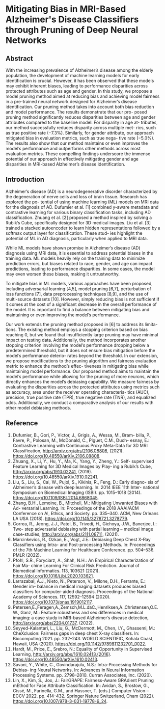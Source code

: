 # Mitigating Bias in MRI-Based Alzheimer's Disease Classifiers through Pruning of Deep Neural Networks

## Abstract
With the increasing prevalence of Alzheimer’s disease among the elderly population, the development of machine learning models for early identification is crucial. However, it has been observed that these models may exhibit inherent biases, leading to performance disparities across protected attributes such as age and gender. In this study, we propose a model pruning method aimed at reducing bias and achieving model fairness in a pre-trained neural network designed for Alzheimer’s disease identification. Our pruning method takes into account both bias reduction and model performance. The results demonstrate that our pro- posed pruning method significantly reduces disparities between age and gender attributes compared to the baseline model. For disparity in age at- tributes, our method successfully reduces disparity across multiple met- rics, such as true positive rate (−7.3%). Similarly, for gender attribute, our approach mitigated bias in evaluation metrics, such as true nega- tive rate (−5.0%). The results also show that our method maintains or even improves the model’s performance and outperforms other methods across most evaluation metrics. These compelling findings underscore the immense potential of our approach in effectively mitigating gender and age disparities in MRI-based Alzheimer’s disease identification.

## Introduction

Alzheimer’s disease (AD) is a neurodegenerative disorder characterized by the degeneration of nerve cells and loss of brain tissue. Research has explored the po- tential of using machine learning (ML) models on MRI data for the diagnosis of AD. Dufumier et al. [1] combined y-aware metadata and contrastive learning for various binary classification tasks, including AD classification. Zhuang et al. [2] proposed a method inspired by solving a Rubik’s Cube, specifically designed for 3D medical images. Liu et al. [3] trained a stacked autoencoder to learn hidden representations followed by a softmax output layer for classification. These stud- ies highlight the potential of ML in AD diagnosis, particularly when applied to MRI data.

While ML models have shown promise in Alzheimer’s disease (AD) diagnosis using MRI data, it is essential to address potential biases in the training data. ML models heavily rely on the training data to minimize prediction errors, but biases related to race, gender, and age can impact predictions, leading to performance disparities. In some cases, the model may even worsen these biases, making it untrustworthy.

To mitigate bias in ML models, various approaches have been proposed, including adversarial learning [4,5], model pruning [6,7], perturbation of loss functions [7], data preprocessing techniques [8,9], and the use of multi-source datasets [10]. However, simply reducing bias is not sufficient if it comes at the cost of a significant decrease in the overall performance of the model. It is important to find a balance between mitigating bias and maintaining or even improving the model’s performance.

Our work extends the pruning method proposed in [6] to address its limita- tions. The existing method employs a stopping criterion based on bias reaching 0, but we found that insufficiently large pruning may have minimal impact on testing data. Additionally, the method incorporates another stopping criterion involving the model’s performance dropping below a predetermined threshold, but it does not ensure bias mitigation before the model’s performance deterio- rates beyond the threshold. In our extension, we propose modifications to the pruning algorithm and fairness evaluation metric to enhance the method’s effec- tiveness in mitigating bias while maintaining model performance. Our proposed method aims to maintain the model’s performance while allowing for the pruning of more neurons, which directly enhances the model’s debiasing capability. We measure fairness by evaluating the disparities across the protected attributes using metrics such as accuracy, area under the receiver operating characteris- tics (AUC), precision, true positive rate (TPR), true negative rate (TNR), and equalized odds. Additionally, we conduct a comparative analysis of our results with other model debiasing methods.

## Reference

1. Dufumier, B., Gori, P., Victor, J., Grigis, A., Wessa, M., Bram- billa, P., Favre, P., Polosan, M., McDonald, C., Piguet, C.M., Duch- esnay, E.: Contrastive Learning with Continuous Proxy Meta-Data for 3D MRI Classification, http://arxiv.org/abs/2106.08808, (2021). https://doi.org/10.48550/arXiv.2106.08808.
2. Zhuang, X., Li, Y., Hu, Y., Ma, K., Yang, Y., Zheng, Y.: Self- supervised Feature Learning for 3D Medical Images by Play- ing a Rubik’s Cube, http://arxiv.org/abs/1910.02241, (2019). https://doi.org/10.48550/arXiv.1910.02241.
3. Liu, S., Liu, S., Cai, W., Pujol, S., Kikinis, R., Feng, D.: Early diagno- sis of Alzheimer’s disease with deep learning. In: 2014 IEEE 11th Inter- national Symposium on Biomedical Imaging (ISBI). pp. 1015–1018 (2014). https://doi.org/10.1109/ISBI.2014.6868045.
4. Zhang, B.H., Lemoine, B., Mitchell, M.: Mitigating Unwanted Biases with Ad- versarial Learning. In: Proceedings of the 2018 AAAI/ACM Conference on AI, Ethics, and Society. pp. 335–340. ACM, New Orleans LA USA (2018). https://doi.org/10.1145/3278721.3278779.
5. Correa, R., Jeong, J.J., Patel, B., Trivedi, H., Gichoya, J.W., Banerjee, I.: Two- step adversarial debiasing with partial learning – medical image case-studies, http://arxiv.org/abs/2111.08711, (2021).
6. Marcinkevics, R., Ozkan, E., Vogt, J.E.: Debiasing Deep Chest X-Ray Classifiers using Intra- and Post-processing Methods. In: Proceedings of the 7th Machine Learning for Healthcare Conference. pp. 504–536. PMLR (2022).
7. Pfohl, S.R., Foryciarz, A., Shah, N.H.: An Empirical Characterization of Fair Ma- chine Learning For Clinical Risk Prediction. Journal of Biomedical Informatics. 113, 103621 (2021). https://doi.org/10.1016/j.jbi.2020.103621.
8. Larrazabal, A.J., Nieto, N., Peterson, V., Milone, D.H., Ferrante, E.: Gender im- balance in medical imaging datasets produces biased classifiers for computer-aided diagnosis. Proceedings of the National Academy of Sciences. 117, 12592–12594 (2020). https://doi.org/10.1073/pnas.1919012117.
9. Petersen,E.,Feragen,A.,Zemsch,M.L.daC.,Henriksen,A.,Christensen,O.E.W., Ganz, M.: Feature robustness and sex differences in medical imaging: a case study in MRI-based Alzheimer’s disease detection, http://arxiv.org/abs/2204.01737, (2022).
10. Seyyed-Kalantari, L., Liu, G., McDermott, M., Chen, I.Y., Ghassemi, M.: CheXclusion: Fairness gaps in deep chest X-ray classifiers. In: Biocomputing 2021. pp. 232–243. WORLD SCIENTIFIC, Kohala Coast, Hawaii, USA (2020). https://doi.org/10.1142/9789811232701_0022.
11. Hardt, M., Price, E., Srebro, N.: Equality of Opportunity in Supervised Learning, http://arxiv.org/abs/1610.02413,(2016). https://doi.org/10.48550/arXiv.1610.02413.
12. Savani, Y., White, C., Govindarajulu, N.S.: Intra-Processing Methods for Debias- ing Neural Networks. In: Advances in Neural Information Processing Systems. pp. 2798–2810. Curran Associates, Inc. (2020).
13. Lin, X., Kim, S., Joo, J.: FairGRAPE: Fairness-Aware GRAdient Pruning mEthod for Face Attribute Classification. In: Avidan, S., Brostow, G., Cissé, M., Farinella, G.M., and Hassner, T. (eds.) Computer Vision – ECCV 2022. pp. 414–432. Springer Nature Switzerland, Cham (2022). https://doi.org/10.1007/978-3-031-19778-9_24.
